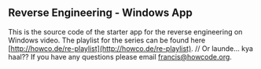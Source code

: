 Reverse Engineering - Windows App
---------------------------------
This is the source code of the starter app for the reverse engineering on Windows video. The playlist for the series can be found here [http://howco.de/re-playlist](http://howco.de/re-playlist).
// Or launde... kya haal??
If you have any questions please email francis@howcode.org.
